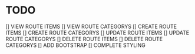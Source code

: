 # TODO

[] VIEW ROUTE ITEMS
[] VIEW ROUTE CATEGORYS
[] CREATE ROUTE ITEMS
[] CREATE ROUTE CATEGORYS
[] UPDATE ROUTE ITEMS
[] UPDATE ROUTE CATEGORYS
[] DELETE ROUTE ITEMS
[] DELETE ROUTE CATEGORYS
[] ADD BOOTSTRAP
[] COMPLETE STYLING
